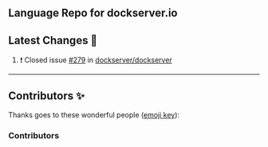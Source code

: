 ## Language Repo for dockserver.io



## Latest Changes 🎉

<!--START_SECTION:activity-->

1. ❗️ Closed issue [#279](https://github.com/dockserver/dockserver/issues/279) in [dockserver/dockserver](https://github.com/dockserver/dockserver)
<!--END_SECTION:activity-->

----

## Contributors ✨

Thanks goes to these wonderful people ([emoji key](https://allcontributors.org/docs/en/emoji-key)):

<!-- ALL-CONTRIBUTORS-LIST:START - Do not remove or modify this section -->
<!-- prettier-ignore-start -->
<!-- markdownlint-disable -->

### Contributors


<!-- markdownlint-restore -->
<!-- prettier-ignore-end -->
<!-- ALL-CONTRIBUTORS-LIST:END -->
